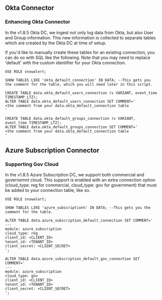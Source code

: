 ## Okta Connector


### Enhancing Okta Connector

In the v1.8.5 Okta DC, we ingest not only log data from Okta, but also User and Group information. This new information is collected to separate tables which are created by the Okta DC at time of setup.

If you'd like to manually create these tables for an existing connection, you can do so with SQL like the following. Note that you may need to replace 'default' with the custom identifier for your Okta connection.

~~~
USE ROLE snowalert;

SHOW TABLES LIKE 'okta_default_connection' IN DATA; --This gets you the comment for the table, which you will need later in this script.

CREATE TABLE data.okta_default_users_connection (v VARIANT, event_time TIMESTAMP_LTZ);
ALTER TABLE data.okta_default_users_connection SET COMMENT='
<the comment from your data.okta_default_connection table
'

CREATE TABLE data.okta_default_groups_connection (v VARIANT, event_time TIMESTAMP_LTZ);
ALTER TABLE data.okta_default_groups_connection SET COMMENT='
<the comment from your data.okta_default_connection table
'
~~~

## Azure Subscription Connector

### Supporting Gov Cloud

In the v1.8.5 Azure Subscription DC, we support both commercial and governemnt cloud. This support is enabled with an extra connection option (cloud_type: reg for commercial, cloud_type: gov for government) that must be added to your connection table, like so.

~~~
USE ROLE snowalert;

SHOW TABLES LIKE 'azure_subscription%' IN DATA; --This gets you the comment for the table.

ALTER TABLE data.azure_subscription_default_connection SET COMMENT='
---
module: azure_subscription
cloud_type: reg
client_id: <CLIENT_ID>
tenant_id: <TENANT_ID>
client_secret: <CLIENT_SECRET>
';

ALTER TABLE data.azure_subscription_default_gov_connection SET COMMENT='
---
module: azure_subscription
cloud_type: gov
client_id: <CLIENT_ID>
tenant_id: <TENANT_ID>
client_secret: <CLIENT_SECRET>
';
~~~
